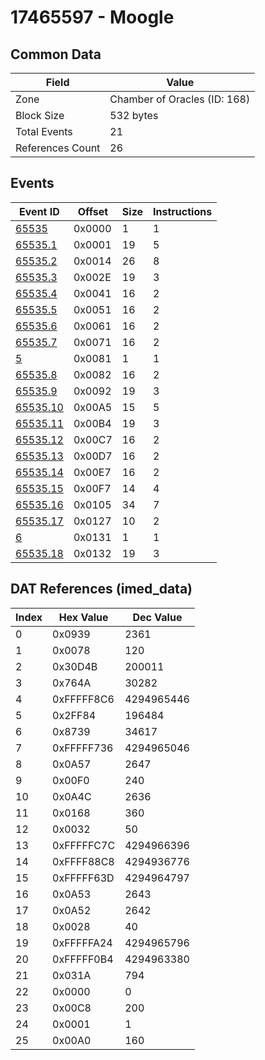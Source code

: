 # 17465597 - Moogle

## Common Data

| Field            | Value                        |
|------------------|------------------------------|
| Zone             | Chamber of Oracles (ID: 168) |
| Block Size       | 532 bytes                    |
| Total Events     | 21                           |
| References Count | 26                           |

## Events

| Event ID                  | Offset   |   Size |   Instructions |
|---------------------------|----------|--------|----------------|
| [65535](./65535.md)       | 0x0000   |      1 |              1 |
| [65535.1](./65535.1.md)   | 0x0001   |     19 |              5 |
| [65535.2](./65535.2.md)   | 0x0014   |     26 |              8 |
| [65535.3](./65535.3.md)   | 0x002E   |     19 |              3 |
| [65535.4](./65535.4.md)   | 0x0041   |     16 |              2 |
| [65535.5](./65535.5.md)   | 0x0051   |     16 |              2 |
| [65535.6](./65535.6.md)   | 0x0061   |     16 |              2 |
| [65535.7](./65535.7.md)   | 0x0071   |     16 |              2 |
| [5](./5.md)               | 0x0081   |      1 |              1 |
| [65535.8](./65535.8.md)   | 0x0082   |     16 |              2 |
| [65535.9](./65535.9.md)   | 0x0092   |     19 |              3 |
| [65535.10](./65535.10.md) | 0x00A5   |     15 |              5 |
| [65535.11](./65535.11.md) | 0x00B4   |     19 |              3 |
| [65535.12](./65535.12.md) | 0x00C7   |     16 |              2 |
| [65535.13](./65535.13.md) | 0x00D7   |     16 |              2 |
| [65535.14](./65535.14.md) | 0x00E7   |     16 |              2 |
| [65535.15](./65535.15.md) | 0x00F7   |     14 |              4 |
| [65535.16](./65535.16.md) | 0x0105   |     34 |              7 |
| [65535.17](./65535.17.md) | 0x0127   |     10 |              2 |
| [6](./6.md)               | 0x0131   |      1 |              1 |
| [65535.18](./65535.18.md) | 0x0132   |     19 |              3 |

## DAT References (imed_data)

|   Index | Hex Value   |   Dec Value |
|---------|-------------|-------------|
|       0 | 0x0939      |        2361 |
|       1 | 0x0078      |         120 |
|       2 | 0x30D4B     |      200011 |
|       3 | 0x764A      |       30282 |
|       4 | 0xFFFFF8C6  |  4294965446 |
|       5 | 0x2FF84     |      196484 |
|       6 | 0x8739      |       34617 |
|       7 | 0xFFFFF736  |  4294965046 |
|       8 | 0x0A57      |        2647 |
|       9 | 0x00F0      |         240 |
|      10 | 0x0A4C      |        2636 |
|      11 | 0x0168      |         360 |
|      12 | 0x0032      |          50 |
|      13 | 0xFFFFFC7C  |  4294966396 |
|      14 | 0xFFFF88C8  |  4294936776 |
|      15 | 0xFFFFF63D  |  4294964797 |
|      16 | 0x0A53      |        2643 |
|      17 | 0x0A52      |        2642 |
|      18 | 0x0028      |          40 |
|      19 | 0xFFFFFA24  |  4294965796 |
|      20 | 0xFFFFF0B4  |  4294963380 |
|      21 | 0x031A      |         794 |
|      22 | 0x0000      |           0 |
|      23 | 0x00C8      |         200 |
|      24 | 0x0001      |           1 |
|      25 | 0x00A0      |         160 |
